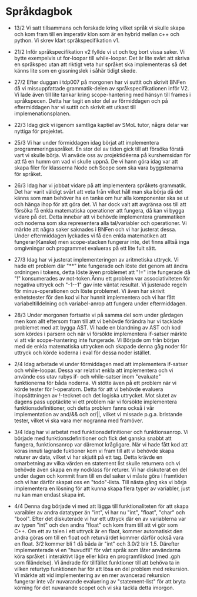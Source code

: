 # Språkdagbok
- 13/2 Vi satt tillsammans och forskade kring vilket språk vi skulle skapa och kom fram till en imperativ klon som är en hybrid mellan c++ och python. Vi skrev klart språkspecifikation v1.

- 21/2 Inför språkspecifikation v2 fyllde vi ut och tog bort vissa saker. Vi bytte exempelvis ut for-loopar till while-loopar. Det är lite svårt att skriva en språkspec utan att riktigt veta hur språket ska implementeras så det känns lite som en gissningslek i såhär tidigt skede.

- 27/2 Efter duggan i tdp007 på morgonen har vi suttit och skrivit BNFen då vi missuppfattade grammatik-delen av språkspecifikationen inför V2. Vi lade även till lite tankar kring scope-hantering med hänsyn till frames i språkspecen. Detta har tagit en stor del av förmiddagen och på eftermiddagen har vi suttit och skrivit ett utkast till implemenationsplanen.

- 22/3 Idag gick vi igenom samtliga kaptiel av SMoL tutor, några delar var nyttiga för projektet.

- 25/3 Vi har under förmiddagen idag börjat att implementera programmeringsspråket. En stor del av tiden gick till att försöka förstå vart vi skulle börja. Vi anväde oss av projektidéerna på kurshemsidan för att få en humm om vad vi skulle uppnå. De vi hann göra idag var att skapa filer för klasserna Node och Scope som ska vara byggstenarna för språket.

- 26/3 Idag har vi jobbat vidare på att implementera språkets grammatik. Det har varit väldigt svårt att veta från vilket håll man ska börja då det känns som man behöver ha en tanke om hur alla komponenter ska se ut och hänga ihop för att göra det. Vi har dock valt att avgränsa oss till att försöka få enkla matematiska operationer att fungera, då kan vi bygga vidare på det. Detta innebar att vi behövde implementera grammatiken och noderna som ska representera alla tal/variabler och operationer. Vi märkte att några saker saknades i BNFen och vi har justerat dessa. Under eftermiddagen lyckades vi få den enkla matematiken att fungerar(Kanske) men scope-stacken fungerar inte, det finns alltså inga omgivningar och programmet evalueras på ett lite fult sätt.

- 27/3 Idag har vi justerat implementeringen av aritmetiska uttryck. Vi hade ett problem där "**" inte fungerade och löste det genom att ändra ordningen i tokens, detta löste även problemet att "!=" inte fungerade då "!" konsumerades av not-token.Ännu ett problem var associativiteten för negativa uttryck och "-1--1" gav inte väntat resultat. Vi justerade regeln för minus-operationen och löste problemet. Vi även har skrivit enhetstester för den kod vi har hunnit implementera och vi har fått variabeltilldelning och variabel-anrop att fungera under eftermiddagen. 

- 28/3 Under morgonen fortsatte vi på samma del som under gårdagen men kom allt eftersom fram till att vi behövde förändra hur vi tacklade problemet med att bygga AST. Vi hade en blandning av AST och kod som kördes i parsern och när vi försökte implementera if-satser märkte vi att vår scope-hantering inte fungerade. Vi Började om från början med de enkla matematiska uttrycken och skapade denna gåg noder för uttryck och körde koderna i eval för dessa noder istället.

- 2/4 Idag arbetade vi under förmiddagen med att implementera if-satser och while-loopar. Dessa var relativt enkla att implementera och vi använde oss utav rubys if- och while-satser inom "evaluate" funktionerna för båda noderna. Vi stötte även på ett problem när vi körde tester för !-operatorn. Detta för att vi behövde evaluera ihopsättningen av !-tecknet och det logiska uttrycket. Mot slutet av dagens pass upptäckte vi ett problem när vi försökte implementera funktionsdefinitioner, och detta problem fanns också i vår implementation av and/&& och or/||, vilket vi missade p.g.a. bristande tester, vilket vi ska vara mer nogranna med framöver.

- 3/4 Idag har vi arbetat med funktionsdefinitioner och funktionsanrop. Vi började med funktionsdefinitioner och fick det ganska snabbt att fungera, funktionsanrop var däremot krågligare. När vi hade fått kod att köras innuti lagrade fuktioner kom vi fram till att vi behövde skapa returer av data, vilket vi har skjutit på ett tag. Detta krävde en omarbetning av vilka värden en statement list skulle returnera och vi behövde även skapa en ny nodklass för returer. Vi har diskuterat en del under dagen och kommit fram till en del saker vi måste göra i framtiden och vi har därför skapat oss en "todo"-lista. Till nästa gång ska vi börja implementera en lösning för att kunna skapa flera typer av variabler, just nu kan man endast skapa int.

- 4/4 Denna dag började vi med att lägga till funktionaliteten för att skapa varaibler av andra datatyper än "int", vi har nu "int", "float", "char" och "bool". Efter det diskuterade vi hur ett uttryck där en av variablerna var av typen "int" och den andra "float" och kom fram till att vi gör som C++. Om ett av talen i ett uttryck är en flaot, kommer automatiskt den andra göras om till en float och returvärdet kommer därför också vara en float. 3/2 kommer bli 1 då båda är "int" och 3.0/2 blir 1.5. Därefter implementerade vi en "huvudfil" för vårt språk som låter användarna köra språket i interaktivt läge eller köra en programfilskod (med .gph som filändelse). Vi ändrade för tillfället funktioner till att behöva ta in vilken returtyp funktionen har för att lösa en del problem med rekursion. Vi märkte att vid implementering av en mer avancerad rekursion fungerar inte vår nuvarande evaluering av "statement-list" för att bryta körning för det nuvarande scopet och vi ska tackla detta imorgon.
